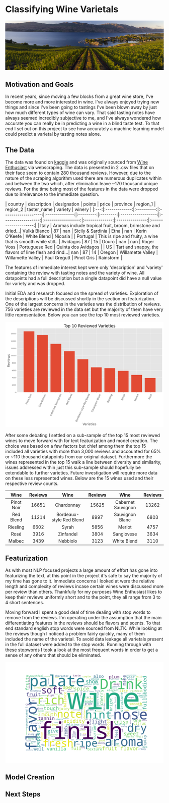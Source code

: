 # Classifying Wine Varietals

![Banner image of Okanagan Valley](images/banner.jpg)

## Motivation and Goals

In recent years, since moving a few blocks from a great wine store, I've become more and more interested in wine. I've always enjoyed trying new things and since I've been going to tastings I've been blown away by just how much different types of wine can vary. That said tasting notes have always seemed incredibly subjective to me, and I've always wondered how accurate you can really be in predicting a wine in a blind taste test. To that end I set out on this project to see how accurately a machine learning model could predict a varietal by tasting notes alone.

## The Data

The data was found on [kaggle](https://www.kaggle.com/zynicide/wine-reviews) and was originally sourced from [Wine Enthusiast](https://www.winemag.com/) via webscraping. The data is presented in 2 .csv files that on their face seem to contain 280 thousand reviews. However, due to the nature of the scraping algorithm used there are numerous duplicates within and between the two which, after elimination leave ~170 thousand unique reviews. For the time being most of the features in the data were dropped due to irrelevance to the immediate question.

| country   | description | designation   |   points |   price | province          | region_1          | region_2          | taster_name    |  variety        | winery              |
|:---:|:-------------:|:----------:|:-------------------:|:--------------:|:---------:|:--------:|:------------------:|:------------------:|:------------------:|:--------------:|:---------------:|:--------------------:|
| Italy     | Aromas include tropical fruit, broom, brimstone and dried...| Vulkà Bianco  |       87 |     nan | Sicily & Sardinia | Etna              | nan               | Kerin O’Keefe           | White Blend    | Nicosia             |
| Portugal  | This is ripe and fruity, a wine that is smooth while still...| Avidagos      |       87 |      15 | Douro             | nan               | nan               | Roger Voss            | Portuguese Red | Quinta dos Avidagos |
| US        | Tart and snappy, the flavors of lime flesh and rind...| nan           |       87 |      14 | Oregon            | Willamette Valley | Willamette Valley | Paul Gregutt        | Pinot Gris     | Rainstorm           |

The features of immediate interest kept were only 'description' and 'variety' containing the review with tasting notes and the variety of wine. All datapoints had a full description but a single datapoint did have a null value for variety and was dropped.

Initial EDA and research focused on the spread of varieties. Exploration of the descriptions will be discussed shortly in the section on featurization. One of the largest concerns in the varieties was the distribution of reviews. 756 varieties are reviewed in the data set but the majority of them have very little representation. Below you can see the top 10 most reviewed varieties.

![Top 10 reviewed wines](images/top_varieties.png)

After some debating I settled on a sub-sample of the top 15 most reviewed wines to move forward with for text featurization and model creation. The choice was based on a few factors but chief among them the top 15 included all varieties with more than 3,000 reviews and accounted for 65% or ~110 thousand datapoints from our original dataset. Furthermore the wines represented in the top 15 walk a line between diversity and similarity, issues addressed within just this sub-sample should hopefully be extendable to further varieties. Future investigation will require more data on these less represented wines. Below are the 15 wines used and their respective review counts.

| Wine | Reviews | Wine | Reviews | Wine | Reviews |
|:---:|:---:|:---:|:---:|:---:|:---:|
| Pinot Noir | 16651 | Chardonnay | 15625 |Cabernet Sauvignon | 13262 |
| Red Blend | 11214 | Bordeaux-style Red Blend | 8997 | Sauvignon Blanc |  6803 |
| Riesling | 6602 | Syrah | 5856 | Merlot | 4757 |
| Rosé | 3916 | Zinfandel | 3804 | Sangiovese | 3634 |  
| Malbec | 3439 | Nebbiolo | 3123 | White Blend | 3110 |

## Featurization

As with most NLP focused projects a large amount of effort has gone into featurizing the text, at this point in the project it's safe to say the majority of my time has gone to it. Immediate concerns I looked at were the relative length and complexity of reviews incase certain wines were discussed more per review than others. Thankfully for my purposes Wine Enthusiast likes to keep their reviews uniformly short and to the point, they all range from 3 to 4 short sentences.

Moving forward I spent a good deal of time dealing with stop words to remove from the reviews. I'm operating under the assumption that the main differentiating features in the reviews should be flavors and scents. To that end standard english stop words were sourced from NLTK. While looking at the reviews though I noticed a problem fairly quickly, many of them included the name of the varietal. To avoid data leakage all varietals present in the full dataset were added to the stop words. Running through with these stopwords I took a look at the most frequent words in order to get a sense of any others that should be eliminated.

![Initial wordcloud](images/first_cloud.png)



## Model Creation

## Next Steps 